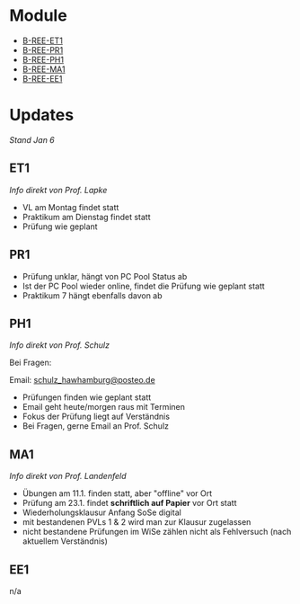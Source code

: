 # Module

- [B-REE-ET1](./B-REE-ET1/B-REE-ET1.md)
- [B-REE-PR1](./B-REE-PR1/B-REE-PR1.md)
- [B-REE-PH1](./B-REE-PH1/B-REE-PH1.md)
- [B-REE-MA1](./B-REE-MA1/B-REE-MA1.md)
- [B-REE-EE1](./B-REE-EE1/B-REE-EE1.md)

# Updates

_Stand Jan 6_

## ET1

_Info direkt von Prof. Lapke_

- VL am Montag findet statt
- Praktikum am Dienstag findet statt
- Prüfung wie geplant

## PR1

- Prüfung unklar, hängt von PC Pool Status ab
- Ist der PC Pool wieder online, findet die Prüfung wie geplant statt
- Praktikum 7 hängt ebenfalls davon ab

## PH1

_Info direkt von Prof. Schulz_

Bei Fragen:

Email: [schulz_hawhamburg@posteo.de](mailto:schulz_hawhamburg@posteo.de)

- Prüfungen finden wie geplant statt
- Email geht heute/morgen raus mit Terminen
- Fokus der Prüfung liegt auf Verständnis
- Bei Fragen, gerne Email an Prof. Schulz

## MA1

_Info direkt von Prof. Landenfeld_

- Übungen am 11.1. finden statt, aber "offline" vor Ort
- Prüfung am 23.1. findet **schriftlich auf Papier** vor Ort statt
- Wiederholungsklausur Anfang SoSe digital
- mit bestandenen PVLs 1 & 2 wird man zur Klausur zugelassen
- nicht bestandene Prüfungen im WiSe zählen nicht als Fehlversuch (nach aktuellem Verständnis)

## EE1

n/a
